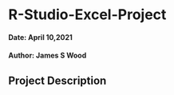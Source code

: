 # R-Studio-Excel-Project

#### Date: April 10,2021

#### Author: James S Wood

## Project Description
